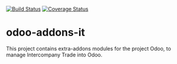[![Build Status](https://travis-ci.org/grap/odoo-addons-it.svg?branch=7.0)](https://travis-ci.org/grap/odoo-addons-it)
[![Coverage Status](https://coveralls.io/repos/github/grap/odoo-addons-it/badge.svg?branch=7.0)](https://coveralls.io/github/grap/odoo-addons-it?branch=7.0)

odoo-addons-it
==============

This project contains extra-addons modules for the project Odoo, to manage Intercompany Trade into Odoo.

